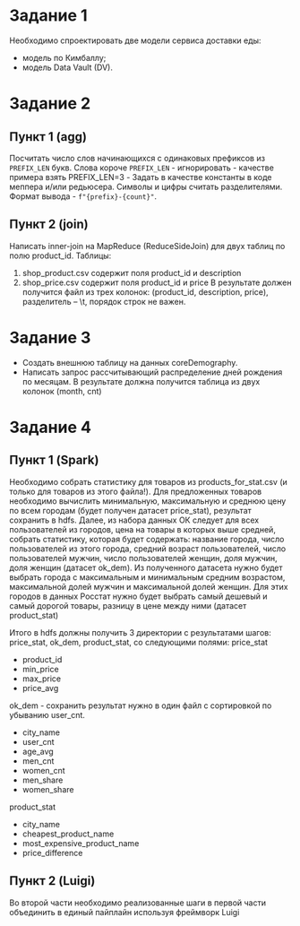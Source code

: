 # Задание 1

Необходимо спроектировать две модели сервиса доставки еды:
- модель по Кимбаллу;
- модель Data Vault (DV).


# Задание 2

## Пункт 1 (agg)

Посчитать число слов начинающихся с одинаковых префиксов из `PREFIX_LEN` букв. Слова короче `PREFIX_LEN` - игнорировать - качестве примера взять PREFIX_LEN=3 - Задать в качестве константы в коде меппера и/или редьюсера. Символы и цифры считать разделителями. Формат вывода - `f"{prefix}-{count}"`.

## Пункт 2 (join)

Написать inner-join на MapReduce (ReduceSideJoin) для двух таблиц по полю product_id. Таблицы:
1. shop_product.csv содержит поля product_id и description
2. shop_price.csv содержит поля product_id и price
В результате должен получится файл из трех колонок: (product_id, description, price), разделитель – \t, порядок строк не важен.


# Задание 3

- Создать внешнюю таблицу на данных coreDemography.
- Написать запрос рассчитывающий распределение дней рождения по месяцам. В результате должна получится таблица из двух колонок (month, cnt)


# Задание 4

## Пункт 1 (Spark)

Необходимо собрать статистику для товаров из products_for_stat.csv (и только для товаров из этого файла!).
Для предложенных товаров необходимо вычислить минимальную, максимальную и среднюю цену по всем городам (будет получен датасет price_stat), результат сохранить в hdfs. Далее, из набора данных ОК следует для всех пользователей из городов, цена на товары в которых выше средней, собрать статистику, которая будет содержать: название города, число пользователей из этого города, средний возраст пользователей, число пользователей мужчин, число пользователей женщин, доля мужчин, доля женщин (датасет ok_dem). Из полученного датасета нужно будет выбрать города с максимальным и минимальным средним возрастом, максимальной долей мужчин и максимальной долей женщин. Для этих городов в данных Росстат нужно будет выбрать самый дешевый и самый дорогой товары, разницу в цене между ними (датасет product_stat)

Итого в hdfs должны получить 3 директории с результатами шагов: price_stat, ok_dem, product_stat, со следующими полями:
price_stat
- product_id
- min_price
- max_price
- price_avg

ok_dem - cохранить результат нужно в один файл с сортировкой по убыванию user_cnt.
- city_name
- user_cnt
- age_avg
- men_cnt
- women_cnt
- men_share
- women_share

product_stat
- city_name
- cheapest_product_name
- most_expensive_product_name
- price_difference

## Пункт 2 (Luigi)

Во второй части необходимо реализованные шаги в первой части объединить в единый пайплайн используя фреймворк Luigi
